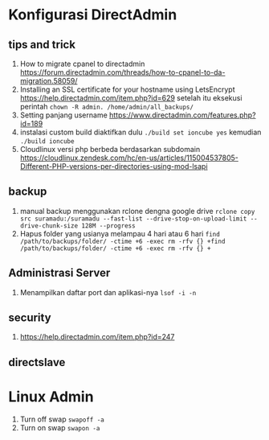 # Konfigurasi DirectAdmin

## tips and trick
1. How to migrate cpanel to directadmin
https://forum.directadmin.com/threads/how-to-cpanel-to-da-migration.58059/
2. Installing an SSL certificate for your hostname using LetsEncrypt
https://help.directadmin.com/item.php?id=629
setelah itu eksekusi perintah `chown -R admin. /home/admin/all_backups/`
3. Setting panjang username
https://www.directadmin.com/features.php?id=189
4. instalasi custom build diaktifkan dulu
`./build set ioncube yes` kemudian 
`./build ioncube`
5. Cloudlinux versi php berbeda berdasarkan subdomain
https://cloudlinux.zendesk.com/hc/en-us/articles/115004537805-Different-PHP-versions-per-directories-using-mod-lsapi
## backup
1. manual backup menggunakan rclone dengna google drive
`rclone copy src suramadu:/suramadu --fast-list --drive-stop-on-upload-limit --drive-chunk-size 128M --progress`
2. Hapus folder yang usianya melampau 4 hari atau 6 hari
`find /path/to/backups/folder/ -ctime +6 -exec rm -rfv {} +find /path/to/backups/folder/ -ctime +6 -exec rm -rfv {} +`
## Administrasi Server
1. Menampilkan daftar port dan aplikasi-nya
`lsof -i -n`
## security
1. https://help.directadmin.com/item.php?id=247

## directslave

# Linux Admin
1. Turn off swap
`swapoff -a`
2. Turn on swap
`swapon -a`
